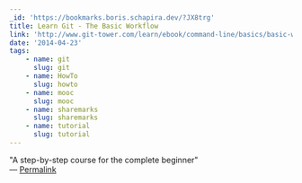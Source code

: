 ```yaml
---
_id: 'https://bookmarks.boris.schapira.dev/?JX8trg'
title: Learn Git - The Basic Workflow
link: 'http://www.git-tower.com/learn/ebook/command-line/basics/basic-workflow'
date: '2014-04-23'
tags:
    - name: git
      slug: git
    - name: HowTo
      slug: howto
    - name: mooc
      slug: mooc
    - name: sharemarks
      slug: sharemarks
    - name: tutorial
      slug: tutorial
---
```


&quot;A step-by-step course for the complete beginner&quot; <br>&#8212;
<a href="https://bookmarks.boris.schapira.dev/?JX8trg" title="Permalink">Permalink</a>
